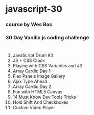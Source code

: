 # javascript-30

### course by Wes Bos

### 30 Day Vanilla js coding challenge

#

1. JavaScript Drum Kit
2. JS + CSS Clock
3. Playing with CSS Variables and JS
4. Array Cardio Day 1
5. Flex Panels Image Gallery
6. Ajax Type Ahead
7. Array Cardio Day 2
8. Fun with HTML5 Canvas
9. 14 Must Know Dev Tools Tricks
10. Hold Shift And Checkboxes
11. Custom Video Player
